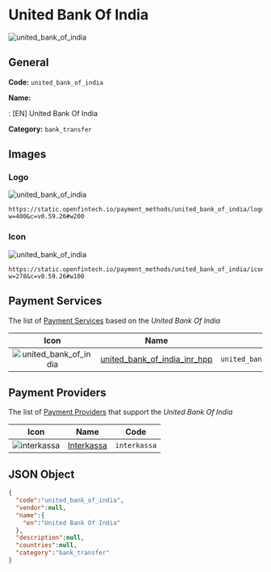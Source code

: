 
# United Bank Of India 
![united_bank_of_india](https://static.openfintech.io/payment_methods/united_bank_of_india/logo.svg?w=400&c=v0.59.26#w200)  

## General 
**Code:** `united_bank_of_india` 
 
**Name:** 
 
:	[EN] United Bank Of India 
 
**Category:** `bank_transfer` 
 

## Images 

### Logo 
![united_bank_of_india](https://static.openfintech.io/payment_methods/united_bank_of_india/logo.svg?w=400&c=v0.59.26#w200)  

```
https://static.openfintech.io/payment_methods/united_bank_of_india/logo.svg?w=400&c=v0.59.26#w200
```  

### Icon 
![united_bank_of_india](https://static.openfintech.io/payment_methods/united_bank_of_india/icon.svg?w=278&c=v0.59.26#w100)  

```
https://static.openfintech.io/payment_methods/united_bank_of_india/icon.svg?w=278&c=v0.59.26#w100
```  

## Payment Services 
 
The list of [Payment Services](/payment-services/) based on the _United Bank Of India_ 

|Icon|Name|Code| 
|:---:|:---:|:---:| 
|![united_bank_of_india](https://static.openfintech.io/payment_methods/united_bank_of_india/icon.svg?w=278&c=v0.59.26#w100) |[united_bank_of_india_inr_hpp](/payment-services/united_bank_of_india_inr_hpp/)|`united_bank_of_india_inr_hpp`| 
 

## Payment Providers 
 
The list of [Payment Providers](/payment-providers/) that support the _United Bank Of India_ 

|Icon|Name|Code| 
|:---:|:---:|:---:| 
|![interkassa](https://static.openfintech.io/payment_providers/interkassa/icon.svg?w=278&c=v0.59.26#w100) |[Interkassa](/payment-providers/interkassa/)|`interkassa`| 
 

## JSON Object 

```json
{
  "code":"united_bank_of_india",
  "vendor":null,
  "name":{
    "en":"United Bank Of India"
  },
  "description":null,
  "countries":null,
  "category":"bank_transfer"
}
```  

